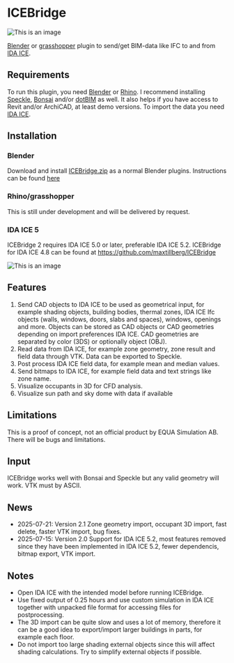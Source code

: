 # ICEBridge

![This is an image](https://github.com/maxtillberg/ICEBridge/blob/main/icebridge.png)

[Blender](https://www.blender.org/) or [grasshopper](https://www.grasshopper3d.com/) plugin to send/get BIM-data like IFC to and from [IDA ICE](https://www.equa.se/en/ida-ice).

## Requirements

To run this plugin, you need [Blender](https://www.blender.org/) or [Rhino](https://www.rhino3d.com/). I recommend installing [Speckle](https://speckle.systems/), [Bonsai](https://extensions.blender.org/add-ons/bonsai/) and/or [dotBIM](https://dotbim.net/) as well. It also helps if you have access to Revit and/or ArchiCAD, at least demo versions. To import the data you need [IDA ICE](https://www.equa.se/en/ida-ice).

## Installation

### Blender

Download and install [ICEBridge.zip](https://github.com/max-tillberg/ICE-Bridge/blob/main/ICEBridge.zip) as a normal Blender plugins. Instructions can be found [here](https://docs.blender.org/manual/en/latest/editors/preferences/addons.html)

### Rhino/grasshopper

This is still under development and will be delivered by request.

### IDA ICE 5

ICEBridge 2 requires IDA ICE 5.0 or later, preferable IDA ICE 5.2. ICEBridge for IDA ICE 4.8 can be found at https://github.com/maxtillberg/ICEBridge

![This is an image](https://github.com/maxtillberg/ICEBridge/blob/main/ICEBridge.png)

## Features
  
1. Send CAD objects to IDA ICE to be used as geometrical input, for example shading objects, building bodies, thermal zones, IDA ICE Ifc objects (walls, windows, doors, slabs and spaces), windows, openings and more. Objects can be stored as CAD objects or CAD geometries depending on import preferences IDA ICE. CAD geometries are separated by color (3DS) or optionally object (OBJ).
2. Read data from IDA ICE, for example zone geometry, zone result and field data through VTK. Data can be exported to Speckle.
3. Post process IDA ICE field data, for example mean and median values.
4. Send bitmaps to IDA ICE, for example field data and text strings like zone name.
5. Visualize occupants in 3D for CFD analysis.
6. Visualize sun path and sky dome with data if available

## Limitations
  
This is a proof of concept, not an official product by EQUA Simulation AB. There will be bugs and limitations.

## Input

ICEBridge works well with Bonsai and Speckle but any valid geometry will work. VTK must by ASCII.

## News

- 2025-07-21: Version 2.1 Zone geometry import, occupant 3D import, fast delete, faster VTK import, bug fixes.
- 2025-07-15: Version 2.0 Support for IDA ICE 5.2, most features removed since they have been implemented in IDA ICE 5.2, fewer dependencis, bitmap export, VTK import.
  
## Notes

- Open IDA ICE with the intended model before running ICEBridge.
- Use fixed output of 0.25 hours and use custom simulation in IDA ICE together with unpacked file format for accessing files for postprocessing.
- The 3D import can be quite slow and uses a lot of memory, therefore it can be a good idea to export/import larger buildings in parts, for example each floor.
- Do not import too large shading external objects since this will affect shading calculations. Try to simplify external objects if possible.
